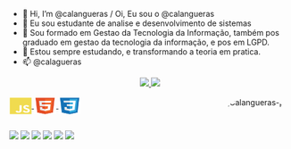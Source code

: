- 👋 Hi, I’m @calangueras / Oi, Eu sou o @calangueras
- 👀 Eu sou estudante de analise e desenvolvimento de sistemas
- 🌱 Sou formado em Gestao da Tecnologia da Informação, também pos graduado em gestao da tecnologia da informação, e pos em LGPD.
- 💞️ Estou sempre estudando, e transformando a teoria em pratica.
- 📫 @calagueras

<div align="center">
  <a href="https://github.com/calangueras">
  <img height="180em" src="https://github-readme-stats.vercel.app/api?username=calangueras&show_icons=true&theme=chartreuse-dark&include_all_commits=true&count_private=true"/>
  <img height="180em" src="https://github-readme-stats.vercel.app/api/top-langs/?username=calangueras&layout=compact&langs_count=7&theme=chartreuse-dark"/>
</div>  
<div style="display: inline_block"><br>
  <img align="center" alt="Calangueras-Js" height="30" width="40" src="https://raw.githubusercontent.com/devicons/devicon/master/icons/javascript/javascript-plain.svg">
  <img align="center" alt="Calangueras-HTML" height="30" width="40" src="https://raw.githubusercontent.com/devicons/devicon/master/icons/html5/html5-original.svg">
  <img align="center" alt="Calangueras-CSS" height="30" width="40" src="https://raw.githubusercontent.com/devicons/devicon/master/icons/css3/css3-original.svg">
  <img align="right" alt="Calangueras-pic" height="150" style="border-radius:50px;" src="https://cdn.discordapp.com/attachments/597249997733494784/895107333238169610/download20211002213629.png?width=676&height=676">
</div> 
  
##
  
<div> 
  <a href="https://www.youtube.com" target="_blank"><img src="https://img.shields.io/badge/YouTube-FF0000?style=for-the-badge&logo=youtube&logoColor=white" target="_blank"></a>
  <a href="https://www.instagram.com/calangueras/" target="_blank"><img src="https://img.shields.io/badge/-Instagram-%23E4405F?style=for-the-badge&logo=instagram&logoColor=white" target="_blank"></a>
 	<a href="https://www.twitch.tv/" target="_blank"><img src="https://img.shields.io/badge/Twitch-9146FF?style=for-the-badge&logo=twitch&logoColor=white" target="_blank"></a>
 <a href="" target="_blank"><img src="https://img.shields.io/badge/Discord-7289DA?style=for-the-badge&logo=discord&logoColor=white" target="_blank"></a> 
  <a href = "mailto:guilherme.santos308@fatec.sp.gov.br"><img src="https://img.shields.io/badge/-Gmail-%23333?style=for-the-badge&logo=gmail&logoColor=white" target="_blank"></a>
  <a href="https://www.linkedin.com/in/guilhermeaugustoreis/" target="_blank"><img src="https://img.shields.io/badge/-LinkedIn-%230077B5?style=for-the-badge&logo=linkedin&logoColor=white" target="_blank"></a> 
 
</div>  
